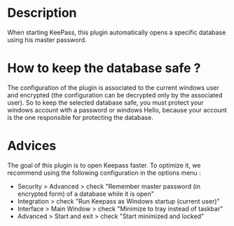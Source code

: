 # Description
When starting KeePass, this plugin automatically opens a specific database using his master password.

# How to keep the database safe ?
The configuration of the plugin is associated to the current windows user and encrypted (the configuration can be decrypted only by the associated user).
So to keep the selected database safe, you must protect your windows account with a password or windows Hello, because your account is the one responsible for protecting the database.

# Advices
The goal of this plugin is to open Keepass faster. To optimize it, we recommend using the following configuration in the options menu :
- Security > Advanced > check "Remember master password (in encrypted form) of a database while it is open"
- Integration > check "Run Keepass as Windows startup (current user)"
- Interface > Main Window > check "Minimize to tray instead of taskbar"
- Advanced > Start and exit > check "Start minimized and locked"

